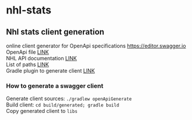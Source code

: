 # nhl-stats

## Nhl stats client generation
online client generator for OpenApi specifications https://editor.swagger.io  
OpenApi file [LINK](https://github.com/erunion/sport-api-specifications/blob/master/nhl/nhl.yaml)  
NHL API documentation [LINK](https://gitlab.com/dword4/nhlapi/tree/master/)  
List of paths [LINK](https://github.com/erunion/sport-api-specifications/tree/master/nhl)  
Gradle plugin to generate client [LINK](https://github.com/OpenAPITools/openapi-generator/tree/master/modules/openapi-generator-gradle-plugin)

### How to generate a swagger client 
Generate client sources: `./gradlew openApiGenerate`  
Build client: `cd build/generated; gradle build`  
Copy generated client to `libs`  

